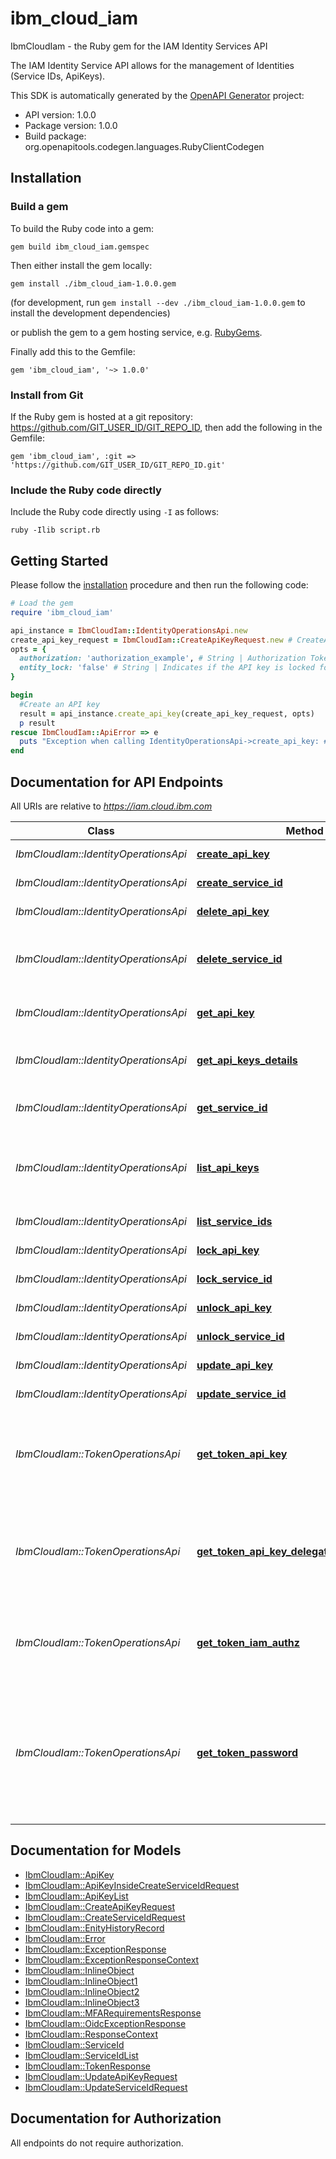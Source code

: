 # ibm_cloud_iam

IbmCloudIam - the Ruby gem for the IAM Identity Services API

The IAM Identity Service API allows for the management of Identities (Service IDs, ApiKeys).

This SDK is automatically generated by the [OpenAPI Generator](https://openapi-generator.tech) project:

- API version: 1.0.0
- Package version: 1.0.0
- Build package: org.openapitools.codegen.languages.RubyClientCodegen

## Installation

### Build a gem

To build the Ruby code into a gem:

```shell
gem build ibm_cloud_iam.gemspec
```

Then either install the gem locally:

```shell
gem install ./ibm_cloud_iam-1.0.0.gem
```

(for development, run `gem install --dev ./ibm_cloud_iam-1.0.0.gem` to install the development dependencies)

or publish the gem to a gem hosting service, e.g. [RubyGems](https://rubygems.org/).

Finally add this to the Gemfile:

    gem 'ibm_cloud_iam', '~> 1.0.0'

### Install from Git

If the Ruby gem is hosted at a git repository: https://github.com/GIT_USER_ID/GIT_REPO_ID, then add the following in the Gemfile:

    gem 'ibm_cloud_iam', :git => 'https://github.com/GIT_USER_ID/GIT_REPO_ID.git'

### Include the Ruby code directly

Include the Ruby code directly using `-I` as follows:

```shell
ruby -Ilib script.rb
```

## Getting Started

Please follow the [installation](#installation) procedure and then run the following code:

```ruby
# Load the gem
require 'ibm_cloud_iam'

api_instance = IbmCloudIam::IdentityOperationsApi.new
create_api_key_request = IbmCloudIam::CreateApiKeyRequest.new # CreateApiKeyRequest | Request to create an API key
opts = {
  authorization: 'authorization_example', # String | Authorization Token used for the request. The supported token type is a Cloud IAM Access Token. If the token is omitted the request will fail with BXNIM0308E: 'No authorization header found'. Please make sure that the provided token has the required authority for the request.
  entity_lock: 'false' # String | Indicates if the API key is locked for further write operations. False by default.
}

begin
  #Create an API key
  result = api_instance.create_api_key(create_api_key_request, opts)
  p result
rescue IbmCloudIam::ApiError => e
  puts "Exception when calling IdentityOperationsApi->create_api_key: #{e}"
end

```

## Documentation for API Endpoints

All URIs are relative to *https://iam.cloud.ibm.com*

Class | Method | HTTP request | Description
------------ | ------------- | ------------- | -------------
*IbmCloudIam::IdentityOperationsApi* | [**create_api_key**](docs/IdentityOperationsApi.md#create_api_key) | **POST** /v1/apikeys | Create an API key
*IbmCloudIam::IdentityOperationsApi* | [**create_service_id**](docs/IdentityOperationsApi.md#create_service_id) | **POST** /v1/serviceids/ | Create a service ID
*IbmCloudIam::IdentityOperationsApi* | [**delete_api_key**](docs/IdentityOperationsApi.md#delete_api_key) | **DELETE** /v1/apikeys/{id} | Deletes an API key
*IbmCloudIam::IdentityOperationsApi* | [**delete_service_id**](docs/IdentityOperationsApi.md#delete_service_id) | **DELETE** /v1/serviceids/{id} | Deletes a service ID and associated API keys
*IbmCloudIam::IdentityOperationsApi* | [**get_api_key**](docs/IdentityOperationsApi.md#get_api_key) | **GET** /v1/apikeys/{id} | Get details of an API key
*IbmCloudIam::IdentityOperationsApi* | [**get_api_keys_details**](docs/IdentityOperationsApi.md#get_api_keys_details) | **GET** /v1/apikeys/details | Get details of an API key by its value
*IbmCloudIam::IdentityOperationsApi* | [**get_service_id**](docs/IdentityOperationsApi.md#get_service_id) | **GET** /v1/serviceids/{id} | Get details of a service ID
*IbmCloudIam::IdentityOperationsApi* | [**list_api_keys**](docs/IdentityOperationsApi.md#list_api_keys) | **GET** /v1/apikeys | Get API keys for a given service or user IAM ID and account ID
*IbmCloudIam::IdentityOperationsApi* | [**list_service_ids**](docs/IdentityOperationsApi.md#list_service_ids) | **GET** /v1/serviceids/ | List service IDs
*IbmCloudIam::IdentityOperationsApi* | [**lock_api_key**](docs/IdentityOperationsApi.md#lock_api_key) | **POST** /v1/apikeys/{id}/lock | Lock the API key
*IbmCloudIam::IdentityOperationsApi* | [**lock_service_id**](docs/IdentityOperationsApi.md#lock_service_id) | **POST** /v1/serviceids/{id}/lock | Lock the service ID
*IbmCloudIam::IdentityOperationsApi* | [**unlock_api_key**](docs/IdentityOperationsApi.md#unlock_api_key) | **DELETE** /v1/apikeys/{id}/lock | Unlock the API key
*IbmCloudIam::IdentityOperationsApi* | [**unlock_service_id**](docs/IdentityOperationsApi.md#unlock_service_id) | **DELETE** /v1/serviceids/{id}/lock | Unlock the service ID
*IbmCloudIam::IdentityOperationsApi* | [**update_api_key**](docs/IdentityOperationsApi.md#update_api_key) | **PUT** /v1/apikeys/{id} | Updates an API key
*IbmCloudIam::IdentityOperationsApi* | [**update_service_id**](docs/IdentityOperationsApi.md#update_service_id) | **PUT** /v1/serviceids/{id} | Update service ID
*IbmCloudIam::TokenOperationsApi* | [**get_token_api_key**](docs/TokenOperationsApi.md#get_token_api_key) | **POST** /identity/token#apikey | Create an IAM access token for a user or service ID using an API key
*IbmCloudIam::TokenOperationsApi* | [**get_token_api_key_delegated_refresh_token**](docs/TokenOperationsApi.md#get_token_api_key_delegated_refresh_token) | **POST** /identity/token#apikey-delegated-refresh-token | Create an IAM access token and delegated refresh token for a user or service ID
*IbmCloudIam::TokenOperationsApi* | [**get_token_iam_authz**](docs/TokenOperationsApi.md#get_token_iam_authz) | **POST** /identity/token#iam-authz | Create an IAM access token based on an authorization policy
*IbmCloudIam::TokenOperationsApi* | [**get_token_password**](docs/TokenOperationsApi.md#get_token_password) | **POST** /identity/token#password | Create an IAM access token for a user using username / password credentials and an optional account identifier


## Documentation for Models

 - [IbmCloudIam::ApiKey](docs/ApiKey.md)
 - [IbmCloudIam::ApiKeyInsideCreateServiceIdRequest](docs/ApiKeyInsideCreateServiceIdRequest.md)
 - [IbmCloudIam::ApiKeyList](docs/ApiKeyList.md)
 - [IbmCloudIam::CreateApiKeyRequest](docs/CreateApiKeyRequest.md)
 - [IbmCloudIam::CreateServiceIdRequest](docs/CreateServiceIdRequest.md)
 - [IbmCloudIam::EnityHistoryRecord](docs/EnityHistoryRecord.md)
 - [IbmCloudIam::Error](docs/Error.md)
 - [IbmCloudIam::ExceptionResponse](docs/ExceptionResponse.md)
 - [IbmCloudIam::ExceptionResponseContext](docs/ExceptionResponseContext.md)
 - [IbmCloudIam::InlineObject](docs/InlineObject.md)
 - [IbmCloudIam::InlineObject1](docs/InlineObject1.md)
 - [IbmCloudIam::InlineObject2](docs/InlineObject2.md)
 - [IbmCloudIam::InlineObject3](docs/InlineObject3.md)
 - [IbmCloudIam::MFARequirementsResponse](docs/MFARequirementsResponse.md)
 - [IbmCloudIam::OidcExceptionResponse](docs/OidcExceptionResponse.md)
 - [IbmCloudIam::ResponseContext](docs/ResponseContext.md)
 - [IbmCloudIam::ServiceId](docs/ServiceId.md)
 - [IbmCloudIam::ServiceIdList](docs/ServiceIdList.md)
 - [IbmCloudIam::TokenResponse](docs/TokenResponse.md)
 - [IbmCloudIam::UpdateApiKeyRequest](docs/UpdateApiKeyRequest.md)
 - [IbmCloudIam::UpdateServiceIdRequest](docs/UpdateServiceIdRequest.md)


## Documentation for Authorization

 All endpoints do not require authorization.

